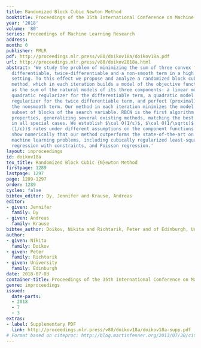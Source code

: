 ```yaml
---
title: Randomized Block Cubic Newton Method
booktitle: Proceedings of the 35th International Conference on Machine Learning
year: '2018'
volume: '80'
series: Proceedings of Machine Learning Research
address: 
month: 0
publisher: PMLR
pdf: http://proceedings.mlr.press/v80/doikov18a/doikov18a.pdf
url: http://proceedings.mlr.press/v80/doikov2018a.html
abstract: 'We study the problem of minimizing the sum of three convex functions: a
  differentiable, twice-differentiable and a non-smooth term in a high dimensional
  setting. To this effect we propose and analyze a randomized block cubic Newton (RBCN)
  method, which in each iteration builds a model of the objective function formed
  as the sum of the natural models of its three components: a linear model with a
  quadratic regularizer for the differentiable term, a quadratic model with a cubic
  regularizer for the twice differentiable term, and perfect (proximal) model for
  the nonsmooth term. Our method in each iteration minimizes the model over a random
  subset of blocks of the search variable. RBCN is the first algorithm with these
  properties, generalizing several existing methods, matching the best known bounds
  in all special cases. We establish $\cal O(1/ε)$, $\cal O(1/\sqrtε)$ and $\cal O(\log
  (1/ε))$ rates under different assumptions on the component functions. Lastly, we
  show numerically that our method outperforms the state-of-the-art on a variety of
  machine learning problems, including cubically regularized least-squares, logistic
  regression with constraints, and Poisson regression.'
layout: inproceedings
id: doikov18a
tex_title: Randomized Block Cubic {N}ewton Method
firstpage: 1289
lastpage: 1297
page: 1289-1297
order: 1289
cycles: false
bibtex_editor: Dy, Jennifer and Krause, Andreas
editor:
- given: Jennifer
  family: Dy
- given: Andreas
  family: Krause
bibtex_author: Doikov, Nikita and Richtarik, Peter and of Edinburgh, University
author:
- given: Nikita
  family: Doikov
- given: Peter
  family: Richtarik
- given: University
  family: Edinburgh
date: 2018-07-03
container-title: Proceedings of the 35th International Conference on Machine Learning
genre: inproceedings
issued:
  date-parts:
  - 2018
  - 7
  - 3
extras:
- label: Supplementary PDF
  link: http://proceedings.mlr.press/v80/doikov18a/doikov18a-supp.pdf
# Format based on citeproc: http://blog.martinfenner.org/2013/07/30/citeproc-yaml-for-bibliographies/
---
```

